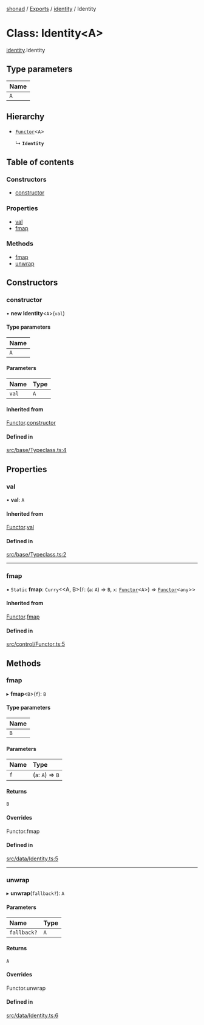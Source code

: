 [shonad](../README.md) / [Exports](../modules.md) / [identity](../modules/identity.md) / Identity

# Class: Identity<A\>

[identity](../modules/identity.md).Identity

## Type parameters

| Name |
| :------ |
| `A` |

## Hierarchy

- [`Functor`](functor.Functor.md)<`A`\>

  ↳ **`Identity`**

## Table of contents

### Constructors

- [constructor](identity.Identity.md#constructor)

### Properties

- [val](identity.Identity.md#val)
- [fmap](identity.Identity.md#fmap)

### Methods

- [fmap](identity.Identity.md#fmap-1)
- [unwrap](identity.Identity.md#unwrap)

## Constructors

### constructor

• **new Identity**<`A`\>(`val`)

#### Type parameters

| Name |
| :------ |
| `A` |

#### Parameters

| Name | Type |
| :------ | :------ |
| `val` | `A` |

#### Inherited from

[Functor](functor.Functor.md).[constructor](functor.Functor.md#constructor)

#### Defined in

[src/base/Typeclass.ts:4](https://github.com/jonlaing/shonad/blob/49f7c8a/src/base/Typeclass.ts#L4)

## Properties

### val

• **val**: `A`

#### Inherited from

[Functor](functor.Functor.md).[val](functor.Functor.md#val)

#### Defined in

[src/base/Typeclass.ts:2](https://github.com/jonlaing/shonad/blob/49f7c8a/src/base/Typeclass.ts#L2)

___

### fmap

▪ `Static` **fmap**: `Curry`<<A, B\>(`f`: (`a`: `A`) => `B`, `x`: [`Functor`](functor.Functor.md)<`A`\>) => [`Functor`](functor.Functor.md)<`any`\>\>

#### Inherited from

[Functor](functor.Functor.md).[fmap](functor.Functor.md#fmap-1)

#### Defined in

[src/control/Functor.ts:5](https://github.com/jonlaing/shonad/blob/49f7c8a/src/control/Functor.ts#L5)

## Methods

### fmap

▸ **fmap**<`B`\>(`f`): `B`

#### Type parameters

| Name |
| :------ |
| `B` |

#### Parameters

| Name | Type |
| :------ | :------ |
| `f` | (`a`: `A`) => `B` |

#### Returns

`B`

#### Overrides

Functor.fmap

#### Defined in

[src/data/Identity.ts:5](https://github.com/jonlaing/shonad/blob/49f7c8a/src/data/Identity.ts#L5)

___

### unwrap

▸ **unwrap**(`fallback?`): `A`

#### Parameters

| Name | Type |
| :------ | :------ |
| `fallback?` | `A` |

#### Returns

`A`

#### Overrides

Functor.unwrap

#### Defined in

[src/data/Identity.ts:6](https://github.com/jonlaing/shonad/blob/49f7c8a/src/data/Identity.ts#L6)

